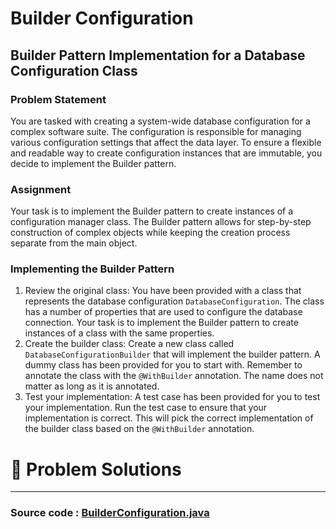 # Builder Configuration

## Builder Pattern Implementation for a Database Configuration Class


### Problem Statement
You are tasked with creating a system-wide database configuration for a complex software suite. 
The configuration is responsible for managing various configuration settings that affect the data layer. To ensure a flexible and readable way to create configuration instances that are immutable, you decide to implement the Builder pattern.

### Assignment
Your task is to implement the Builder pattern to create instances of a configuration manager class. 
The Builder pattern allows for step-by-step construction of complex objects while keeping the creation process separate from the main object.


### Implementing the Builder Pattern

1. Review the original class: You have been provided with a class that represents the database configuration `DatabaseConfiguration`. The class has a number of properties that are used to configure the database connection. Your task is to implement the Builder pattern to create instances of a class with the same properties.
2. Create the builder class: Create a new class called `DatabaseConfigurationBuilder` that will implement the builder pattern. A dummy class has been provided for you to start with. Remember to annotate the class with the `@WithBuilder` annotation. The name does not matter as long as it is annotated.
3. Test your implementation: A test case has been provided for you to test your implementation. Run the test case to ensure that your implementation is correct. This will pick the correct implementation of the builder class based on the `@WithBuilder` annotation.



# 📝 Problem Solutions
---
### Source code : [BuilderConfiguration.java](../../../../../../../src/lowLevelDesignModuleTwo/QuestionAnswer/BackendLLDDesignPatternsBuilder/Assignment/BuilderConfiguration/ActualQuestion/BuilderConfiguration.java)